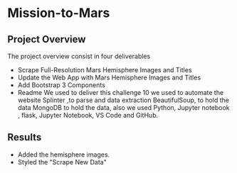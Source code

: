 # Mission-to-Mars
## Project Overview
The project overview consist in four deliverables 
* Scrape Full-Resolution Mars Hemisphere Images and Titles
* Update the Web App with Mars Hemisphere Images and Titles
* Add Bootstrap 3 Components
* Readme
We used to deliver this challenge 10 we used to automate the website Splinter ,to parse and data extraction BeautifulSoup, to hold the data MongoDB to hold the data, also we used   Python, Jupyter notebook , flask, Jupyter Notebook, VS Code  and  GitHub.
## Results
* Added the hemisphere images.
* Styled the "Scrape New Data" 

